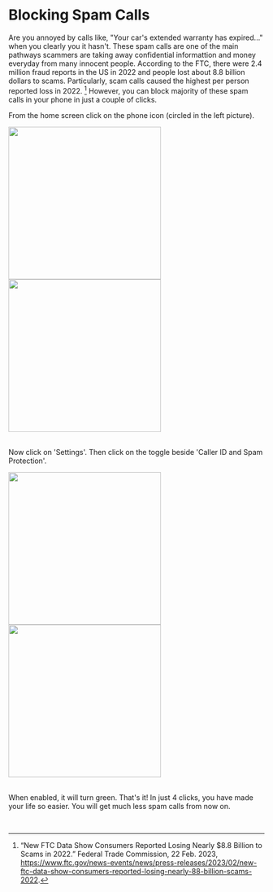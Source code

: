# Blocking Spam Calls

Are you annoyed by calls like, "Your car's extended warranty has expired..." when you clearly you it hasn't. These spam calls are one of the main pathways scammers are taking away confidential informattion and money everyday from many innocent people. According to the FTC, there were 2.4 million fraud reports in the US in 2022 and  people lost about 8.8 billion dollars to scams. Particularly, scam calls caused the highest per person reported loss in 2022. [^1] However, you can block majority of these spam calls in your phone in just a couple of clicks.

From the home screen click on the phone icon (circled in the left picture). 

<img src="click_phone.jpg" width="300">
<img src="click_3dots.jpg" width="300">
<br></br>

Now click on 'Settings'. Then click on the toggle beside 'Caller ID and Spam Protection'.

<img src="click_settings.jpg" width="300">
<img src="click_spam_protect.jpg" width="300">
<br></br>

When enabled, it will turn green. That's it! In just 4 clicks, you have made your life so easier. You will get much less spam calls from now on.

<img title="" src="spam_green.jpg" alt="" data-align="center">
<br></br>

[^1]: “New FTC Data Show Consumers Reported Losing Nearly $8.8 Billion to Scams in 2022.” Federal Trade Commission, 22 Feb. 2023, https://www.ftc.gov/news-events/news/press-releases/2023/02/new-ftc-data-show-consumers-reported-losing-nearly-88-billion-scams-2022.
